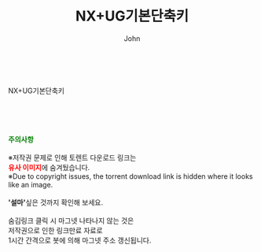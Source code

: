﻿---
layout: post
title:  "NX+UG기본단축키"
author: John
categories: [ 게임/유틸 ]
tags: [  ]
image:  
description: "NX+UG기본단축키 torrent 정보 공유"
toc: true
toc_sticky: true
---

<br>
<div class="view-img">
</div><div class="view-content" itemprop="description">
<p>NX+UG기본단축키<br/></p> </div>
    
<br><br><br>
<p data-ke-size="size16"><b><span style="color: green;">주의사항</span></b><br /><br />※저작권 문제로 인해 토렌트 다운로드 링크는<br /><b><span style="color: red;">유사 이미지</span></b>에 숨겨뒀습니다.<br />※Due to copyright issues, the torrent download link is hidden where it looks like an image.<br /><br /><b>'설마'</b>싶은 것까지 확인해 보세요.<br /><br />숨김링크 클릭 시 마그넷 나타나지 않는 것은<br />저작권으로 인한 링크만료 자료로<br />1시간 간격으로 봇에 의해 마그넷 주소 갱신됩니다.</p>
